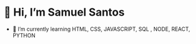 # 👋 Hi, I’m Samuel Santos
- 🌱 I’m currently learning HTML, CSS, JAVASCRIPT, SQL , NODE, REACT, PYTHON
